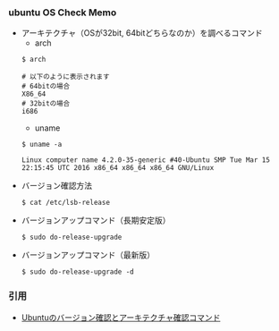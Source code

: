 ### ubuntu OS Check Memo
- アーキテクチャ（OSが32bit, 64bitどちらなのか）を調べるコマンド
  - arch  
  ```
  $ arch
  ```
  ~~~~
  # 以下のように表示されます
  # 64bitの場合
  X86_64
  # 32bitの場合
  i686
  ~~~~
  - uname  
  ```
  $ uname -a 
  ```
  ~~~~
  Linux computer name 4.2.0-35-generic #40-Ubuntu SMP Tue Mar 15 22:15:45 UTC 2016 x86_64 x86_64 x86_64 GNU/Linux
  ~~~~
- バージョン確認方法  
  ```
  $ cat /etc/lsb-release
  ```
- バージョンアップコマンド（長期安定版）  
  ```
  $ sudo do-release-upgrade
  ```
- バージョンアップコマンド（最新版）  
  ```
  $ sudo do-release-upgrade -d
  ```

### 引用
- [Ubuntuのバージョン確認とアーキテクチャ確認コマンド](http://mawatari.jp/archives/check-ubuntu-version)
